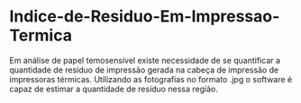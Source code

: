 # Indice-de-Residuo-Em-Impressao-Termica
Em análise de papel temosensível existe necessidade de se quantificar a quantidade de resíduo de impressão gerada na cabeça de impressão de impressoras térmicas.
Utilizando as fotografias no formato .jpg o software é capaz de estimar a quantidade de resíduo nessa região.
